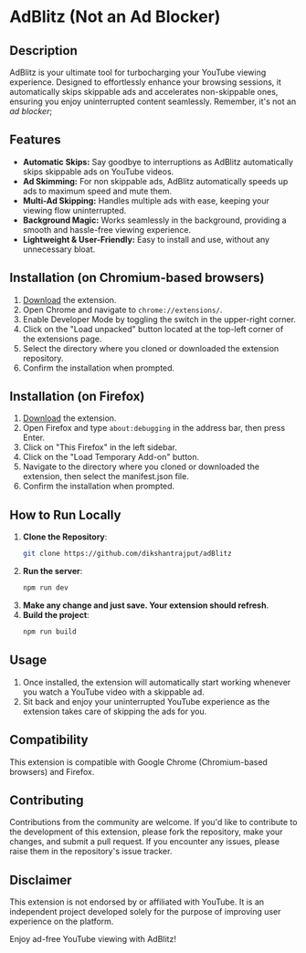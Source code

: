 # AdBlitz (Not an Ad Blocker)

## Description
AdBlitz is your ultimate tool for turbocharging your YouTube viewing experience. Designed to effortlessly enhance your browsing sessions, it automatically skips skippable ads and accelerates non-skippable ones, ensuring you enjoy uninterrupted content seamlessly. Remember, it's not an *ad blocker*;

## Features
- **Automatic Skips:** Say goodbye to interruptions as AdBlitz automatically skips skippable ads on YouTube videos.
- **Ad Skimming:** For non skippable ads, AdBlitz automatically speeds up ads to maximum speed and mute them.
- **Multi-Ad Skipping:** Handles multiple ads with ease, keeping your viewing flow uninterrupted.
- **Background Magic:** Works seamlessly in the background, providing a smooth and hassle-free viewing experience.
- **Lightweight & User-Friendly:** Easy to install and use, without any unnecessary bloat.

<!-- TODO: update the readme file for proper links -->
## Installation (on Chromium-based browsers)
1. [Download](https://github.com/dikshantrajput/adBlitz/blob/main/ad-blitz.zip) the extension.
2. Open Chrome and navigate to `chrome://extensions/`.
3. Enable Developer Mode by toggling the switch in the upper-right corner.
4. Click on the "Load unpacked" button located at the top-left corner of the extensions page.
5. Select the directory where you cloned or downloaded the extension repository.
6. Confirm the installation when prompted.

## Installation (on Firefox)
1. [Download](https://github.com/dikshantrajput/adBlitz/blob/main/ad-blitz-firefox.zip) the extension.
2. Open Firefox and type `about:debugging` in the address bar, then press Enter.
3. Click on "This Firefox" in the left sidebar.
4. Click on the "Load Temporary Add-on" button.
5. Navigate to the directory where you cloned or downloaded the extension, then select the manifest.json file.
6. Confirm the installation when prompted.

## How to Run Locally
1. **Clone the Repository**: 
    ```sh
    git clone https://github.com/dikshantrajput/adBlitz
    ```
2. **Run the server**:
    ```sh
    npm run dev
    ```
3. **Make any change and just save. Your extension should refresh**.
4. **Build the project**:
    ```sh
    npm run build
    ```

## Usage
1. Once installed, the extension will automatically start working whenever you watch a YouTube video with a skippable ad.
2. Sit back and enjoy your uninterrupted YouTube experience as the extension takes care of skipping the ads for you.

## Compatibility
This extension is compatible with Google Chrome (Chromium-based browsers) and Firefox.

## Contributing
Contributions from the community are welcome. If you'd like to contribute to the development of this extension, please fork the repository, make your changes, and submit a pull request. If you encounter any issues, please raise them in the repository's issue tracker.

## Disclaimer
This extension is not endorsed by or affiliated with YouTube. It is an independent project developed solely for the purpose of improving user experience on the platform.

Enjoy ad-free YouTube viewing with AdBlitz!
